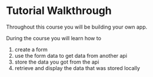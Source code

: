 # Tutorial Walkthrough
Throughout this course you will be building your own app.

During the course you will learn how to
1. create a form
2. use the form data to get data from another api
3. store the data you got from the api
4. retrieve and display the data that was stored locally
